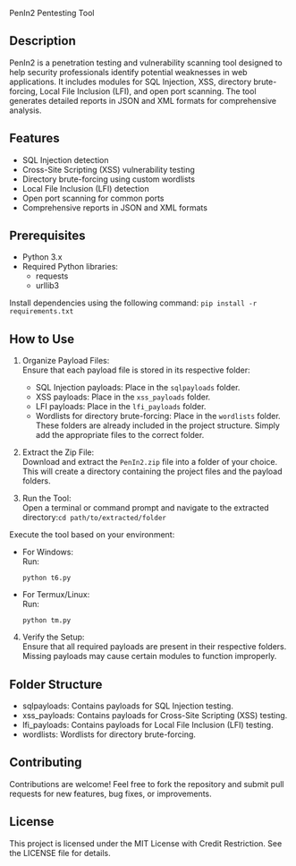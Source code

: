 PenIn2 Pentesting Tool

Description
-----------
PenIn2 is a penetration testing and vulnerability scanning tool designed to help security professionals identify potential weaknesses in web applications. It includes modules for SQL Injection, XSS, directory brute-forcing, Local File Inclusion (LFI), and open port scanning. The tool generates detailed reports in JSON and XML formats for comprehensive analysis.

Features
--------
- SQL Injection detection
- Cross-Site Scripting (XSS) vulnerability testing
- Directory brute-forcing using custom wordlists
- Local File Inclusion (LFI) detection
- Open port scanning for common ports
- Comprehensive reports in JSON and XML formats

Prerequisites
-------------
- Python 3.x
- Required Python libraries:
  - requests
  - urllib3

Install dependencies using the following command: `pip install -r requirements.txt`


How to Use
----------
1. Organize Payload Files:  
   Ensure that each payload file is stored in its respective folder:
   - SQL Injection payloads: Place in the `sqlpayloads` folder.
   - XSS payloads: Place in the `xss_payloads` folder.
   - LFI payloads: Place in the `lfi_payloads` folder.
   - Wordlists for directory brute-forcing: Place in the `wordlists` folder.  
   These folders are already included in the project structure. Simply add the appropriate files to the correct folder.

2. Extract the Zip File:  
   Download and extract the `PenIn2.zip` file into a folder of your choice. This will create a directory containing the project files and the payload folders.

3. Run the Tool:  
   Open a terminal or command prompt and navigate to the extracted directory:`cd path/to/extracted/folder`

Execute the tool based on your environment:
- For Windows:  
  Run:
  ```
  python t6.py
  ```
- For Termux/Linux:  
  Run:
  ```
  python tm.py
  ```

4. Verify the Setup:  
Ensure that all required payloads are present in their respective folders. Missing payloads may cause certain modules to function improperly.

Folder Structure
----------------
- sqlpayloads: Contains payloads for SQL Injection testing.
- xss_payloads: Contains payloads for Cross-Site Scripting (XSS) testing.
- lfi_payloads: Contains payloads for Local File Inclusion (LFI) testing.
- wordlists: Wordlists for directory brute-forcing.

Contributing
------------
Contributions are welcome! Feel free to fork the repository and submit pull requests for new features, bug fixes, or improvements.

License
-------
This project is licensed under the MIT License with Credit Restriction. See the LICENSE file for details.
